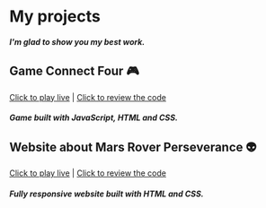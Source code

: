 # My projects
##### I'm glad to show you my best work. 

## Game Connect Four :video_game:
[Click to play live](https://marcie290.github.io/Connect-four-Game/)  |  [Click to review the code](https://github.com/marcie290/Connect-four-Game)
##### Game built with JavaScript, HTML and CSS.
## Website about Mars Rover Perseverance :alien:
[Click to play live](https://marcie290.github.io/Website-about-Rover-Perseverance/)  |  [Click to review the code](https://github.com/marcie290/Website-about-Rover-Perseverance)
##### Fully responsive website built with HTML and CSS.
